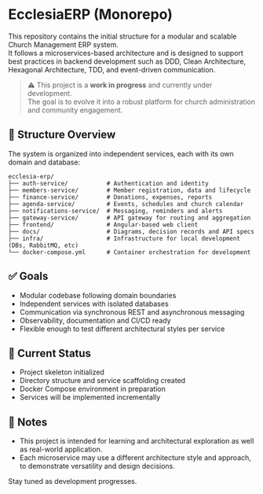 # EcclesiaERP (Monorepo)

This repository contains the initial structure for a modular and scalable Church Management ERP system.  
It follows a microservices-based architecture and is designed to support best practices in backend development such as DDD, Clean Architecture, Hexagonal Architecture, TDD, and event-driven communication.

> ⚠️ This project is a **work in progress** and currently under development.  
> The goal is to evolve it into a robust platform for church administration and community engagement.

## 🧩 Structure Overview

The system is organized into independent services, each with its own domain and database:

```
ecclesia-erp/
├── auth-service/           # Authentication and identity
├── members-service/        # Member registration, data and lifecycle
├── finance-service/        # Donations, expenses, reports
├── agenda-service/         # Events, schedules and church calendar
├── notifications-service/  # Messaging, reminders and alerts
├── gateway-service/        # API gateway for routing and aggregation
├── frontend/               # Angular-based web client
├── docs/                   # Diagrams, decision records and API specs
├── infra/                  # Infrastructure for local development (DBs, RabbitMQ, etc)
└── docker-compose.yml      # Container orchestration for development
```



## ✅ Goals

- Modular codebase following domain boundaries
- Independent services with isolated databases
- Communication via synchronous REST and asynchronous messaging
- Observability, documentation and CI/CD ready
- Flexible enough to test different architectural styles per service

## 🚧 Current Status

- Project skeleton initialized
- Directory structure and service scaffolding created
- Docker Compose environment in preparation
- Services will be implemented incrementally

## 📌 Notes

- This project is intended for learning and architectural exploration as well as real-world application.
- Each microservice may use a different architecture style and approach, to demonstrate versatility and design decisions.

Stay tuned as development progresses.
